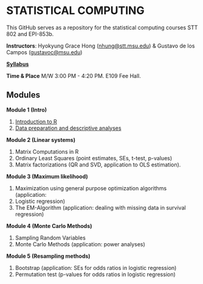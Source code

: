 # STATISTICAL COMPUTING


This GitHub serves as a repository for the statistical computing courses STT 802 and EPI-853b.

**Instructors**: Hyokyung Grace Hong (nhung@stt.msu.edu) & Gustavo de los Campos (gustavoc@msu.edu)

**[Syllabus](https://www.dropbox.com/s/gyv8h4d02x4hb64/EPI_STT_Computing_Syllabus.docx?dl=0)**

**Time & Place** M/W 	3:00 PM - 4:20 PM. E109 Fee Hall.



## Modules


**Module 1 (Intro)**
  1. [Introduction to R](https://github.com/QuantGen/RIntro)
  2. [Data preparation and descriptive analyses](https://github.com/gdlc/STAT_COMP/blob/master/DESCRIPTIVE_STATS.md)   

**Module 2 (Linear systems)**

  1. Matrix Computations in R
  2. Ordinary Least Squares (point estimates, SEs, t-test, p-values)
  3. Matrix factorizations (QR and SVD, application to OLS estimation).

**Module 3 (Maximum likelihood)**

  1. Maximization using general purpose optimization algorithms (application: 
  2. Logistic regression)
  3. The EM-Algorithm (application: dealing with missing data in survival regression)

**Module 4 (Monte Carlo Methods)**

  1. Sampling Random Variables
  2. Monte Carlo Methods (application: power analyses)

**Module 5 (Resampling methods)**

  1.	Bootstrap (application: SEs for odds ratios in logistic regression)
  2.	Permutation test (p-values for odds ratios in logistic regression)



